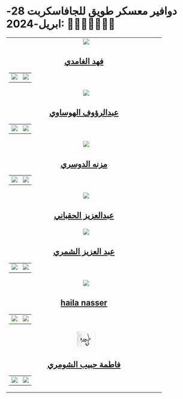# دوافير معسكر طويق للجافاسكربت 28-ابريل-2024: 👨‍💻👩‍💻🧑🏻‍💻

<!-- CONTRIBUTER -->
<table  align="center">
    <!--=== قم بنسخ هذه الجزئية ابتداءً من هذا السطر و انتهاءً بالسطر المذكور في الأسفل ===-->
    <tr>
        <td align="center" width="400">
        &nbsp;&nbsp
            <a href="https://github.com/fahadssgg">
                <img src="https://avatars.githubusercontent.com/u/107389887?v=4" width="50">
                <h2> فهد الغامدي</h2>
            </a>       
            <table>
                <tr> 
                    <!-- LINKED IN -->
                    <td>
                        <a href="https://www.linkedin.com/in/fahad-saad-alghamdi/">
                            <img src="./images/linkedin-logo.png" width="25">
                        </a>
                    </td>
                    <!--// LINKED IN //-->
                    <!-- GITHUB -->
                    <td>
                        <a href="https://github.com/fahadssgg">
                            <img src="./images/github-logo.png" width="25">
                        </a>
                    </td>
                    <!--// GITHUB //-->
                </tr>
            </table>            
        </td>
    </tr>
    <!-- ======== نهاية مكان النسخ ========= -->
     <!--=== قم بنسخ هذه الجزئية ابتداءً من هذا السطر و انتهاءً بالسطر المذكور في الأسفل ===-->
    <tr>
        <td align="center" width="400">
        &nbsp;&nbsp
            <a href="https://github.com/ARFHSI">
                <img src="https://avatars.githubusercontent.com/u/113468755?v=4" width="50">
                <h2> عبدالرؤوف الهوساوي</h2>
            </a>       
            <table>
                <tr> 
                    <!-- LINKED IN -->
                    <td>
                        <a href="https://www.linkedin.com/in/abdulraouf-hsi/">
                            <img src="https://media.licdn.com/dms/image/C4E03AQGYUob7f6CwPQ/profile-displayphoto-shrink_800_800/0/1656320192462?e=1721260800&v=beta&t=XZC8XjNHvIBTTiBBpUzEPWdz6RJO5pP6gJxbmQESOBs" width="25">
                        </a>
                    </td>
                    <!--// LINKED IN //-->
                    <!-- GITHUB -->
                    <td>
                        <a href="https://github.com/ARFHSI">
                            <img src="https://avatars.githubusercontent.com/u/113468755?s=400&u=95804fa31f8c0db24d40e1fad626f8502c18eed9&v=4" width="25">
                        </a>
                    </td>
                    <!--// GITHUB //-->
                </tr>
            </table>            
        </td>
    </tr>
    <!-- ======== نهاية مكان النسخ ========= -->
        <!--=== قم بنسخ هذه الجزئية ابتداءً من هذا السطر و انتهاءً بالسطر المذكور في الأسفل ===-->
    <tr>
        <td align="center" width="400">
        &nbsp;&nbsp
            <a href="https://github.com/MeznahAldossari/">
                <img src="./images/user.png" width="50">
                <h2>  مزنه الدوسري</h2>
            </a>
            <table>
                <tr>
                    <!-- LINKED IN -->
                    <td>
                        <a href="https://www.linkedin.com/in/meznahaldossari/">
                            <img src="./images/ME.jpg" width="25">
                        </a>
                    </td>
                    <!--// LINKED IN //-->
                    <!-- GITHUB -->
                    <td>
                        <a href="https://github.com/fahadssgg">
                            <img src="./images/github-logo.png" width="25">
                        </a>
                    </td>
                    <!--// GITHUB //-->
                </tr>
            </table>
        </td>
    </tr>
    <!-- ======== نهاية مكان النسخ ========= -->
     <!--=== قم بنسخ هذه الجزئية ابتداءً من هذا السطر و انتهاءً بالسطر المذكور في الأسفل ===-->
    <tr>
        <td align="center" width="400">
        &nbsp;&nbsp
            <a href="https://github.com/Alhaqbani21">
                <img src="https://avatars.githubusercontent.com/u/94962409?v=4" width="50">
                <h2> عبدالعزيز الحقباني</h2>
    <tr>
        <td align="center" width="400">
        &nbsp;&nbsp
            <a href="https://github.com/Azizfalshammari">
                <img src="https://avatars.githubusercontent.com/u/169675839?s=400&u=6ab3c2314c477014c7112400cdc5d16b3cff9752&v=4" width="50">
                <h2>عبد العزيز الشمري</h2>
            </a>       
            <table>
                <tr> 
                    <!-- LINKED IN -->
                    <td>
                        <a href="https://www.linkedin.com/in/alhaqbani-abdulaziz/">
                        <a href="https://www.linkedin.com/in/abdulaziz-alshammari-b580a9276/">
                            <img src="./images/linkedin-logo.png" width="25">
                        </a>
                    </td>
                    <td>
                        <a href="https://github.com/Alhaqbani21">
                        <a href="https://github.com/Azizfalshammari">
                            <img src="./images/github-logo.png" width="25">
                        </a>
                    </td>
                </tr>
            </table>            
        </td>
    </tr>
    <!-- ======== نهاية مكان النسخ ========= -->
    <!--=== قم بنسخ هذه الجزئية ابتداءً من هذا السطر و انتهاءً بالسطر المذكور في الأسفل ===-->
    <tr>
        <td align="center" width="400">
        &nbsp;&nbsp
            <a href="https://github.com/dashboard">
                <img src="/user.png" width="50">
                <h2>haila nasser</h2>
            </a>       
            <table>
                <tr> 
                    <!-- LINKED IN -->
                    <td>
                        <a href="https://www.linkedin.com/feed/">
                            <img src="./images/linkedin-logo.png" width="25">
                        </a>
                    </td>
                    <!--// LINKED IN //-->
                    <!-- GITHUB -->
                    <td>
                        <a href="https://github.com/dashboard">
                            <img src="./images/github-logo.png" width="25">
                        </a>
                    </td>
                    <!--// GITHUB //-->
                </tr>
            </table>            
        </td>
    </tr>
    <!-- ======== نهاية مكان النسخ ========= -->
    <tr>
        <td align="center" width="400">
        &nbsp;&nbsp
            <a href="https://github.com/FatimahHabib84">
                <img src="./images/fatimah-habib-img.jpg" width="50">
                <h2> فاطمة حبيب الشومري</h2>
            </a>       
            <table>
                <tr> 
                    <!-- LINKED IN -->
                    <td>
                        <a href="https://www.linkedin.com/in/fatimah-alshawmari-83797227b/">
                            <img src="./images/linkedin-logo.png" width="25">
                        </a>
                    </td>
                    <!--// LINKED IN //-->
                    <!-- GITHUB -->
                    <td>
                        <a href="https://github.com/FatimahHabib84">
                            <img src="./images/github-logo.png" width="25">
                        </a>
                    </td>
                    <!--// GITHUB //-->
                </tr>
            </table>            
        </td>
    </tr>
</table>
